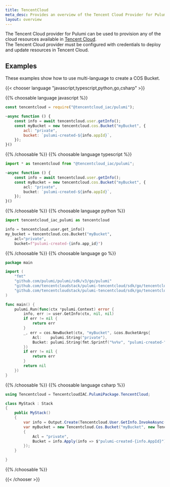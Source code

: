 ```yaml
---
title: TencentCloud
meta_desc: Provides an overview of the Tencent Cloud Provider for Pulumi.
layout: overview
---
```


The Tencent Cloud provider for Pulumi can be used to provision any of the cloud resources available in [Tencent Cloud](https://tencentcloud.com).  
The Tencent Cloud provider must be configured with credentials to deploy and update resources in Tencent Cloud.

## Examples

These examples show how to use multi-language to create a COS Bucket.

{{< chooser language "javascript,typescript,python,go,csharp" >}}

{{% choosable language javascript %}}

```javascript
const tencentcloud = require("@tencentcloud_iac/pulumi");

~async function () {
    const info = await tencentcloud.user.getInfo();
    const myBucket = new tencentcloud.cos.Bucket("myBucket", {
        acl: "private",
        bucket: `pulumi-created-${info.appId}`,
    });
}()

```

{{% /choosable %}} {{% choosable language typescript %}}

```typescript
import * as tencentcloud from "@tencentcloud_iac/pulumi";

~async function () {
    const info = await tencentcloud.user.getInfo();
    const myBucket = new tencentcloud.cos.Bucket("myBucket", {
        acl: "private",
        bucket: `pulumi-created-${info.appId}`,
    });
}()
```

{{% /choosable %}} {{% choosable language python %}}

```python
import tencentcloud_iac_pulumi as tencentcloud

info = tencentcloud.user.get_info()
my_bucket = tencentcloud.cos.Bucket("myBucket",
    acl="private",
    bucket=f"pulumi-created-{info.app_id}")

```

{{% /choosable %}} {{% choosable language go %}}

```go
package main

import (
	"fmt"
	"github.com/pulumi/pulumi/sdk/v3/go/pulumi"
	"github.com/tencentcloudstack/pulumi-tencentcloud/sdk/go/tencentcloud/cos"
	"github.com/tencentcloudstack/pulumi-tencentcloud/sdk/go/tencentcloud/user"
)

func main() {
	pulumi.Run(func(ctx *pulumi.Context) error {
		info, err := user.GetInfo(ctx, nil, nil)
		if err != nil {
			return err
		}
		_, err = cos.NewBucket(ctx, "myBucket", &cos.BucketArgs{
			Acl:    pulumi.String("private"),
			Bucket: pulumi.String(fmt.Sprintf("%v%v", "pulumi-created-", info.AppId)),
		})
		if err != nil {
			return err
		}
		return nil
	})
}
```

{{% /choosable %}} {{% choosable language csharp %}}

```csharp
using Tencentcloud = TencentcloudIAC.PulumiPackage.TencentCloud;

class MyStack : Stack
{
    public MyStack()
    {
        var info = Output.Create(Tencentcloud.User.GetInfo.InvokeAsync());
        var myBucket = new Tencentcloud.Cos.Bucket("myBucket", new Tencentcloud.Cos.BucketArgs
        {
            Acl = "private",
            Bucket = info.Apply(info => $"pulumi-created-{info.AppId}"),
        });
    }

}

```

{{% /choosable %}}

{{< /chooser >}}